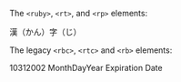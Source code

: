 The `<ruby>`, `<rt>`, and `<rp>` elements:

漢（かん）字（じ）

The legacy `<rbc>`, `<rtc>` and `<rb>` elements:

10312002 MonthDayYear Expiration Date

